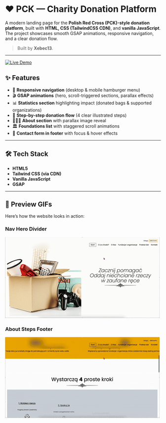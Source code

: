 # ❤️ PCK — Charity Donation Platform

A modern landing page for the **Polish Red Cross (PCK)-style donation platform**, built with **HTML, CSS (TailwindCSS CDN)**, and **vanilla JavaScript**.  
The project showcases smooth GSAP animations, responsive navigation, and a clear donation flow.  

> Built by **Xebec13**.

---
[![Live Demo](https://img.shields.io/badge/Demo-Live-yellow?style=for-the-badge&logo=github&logoColor=black)](https://pck-fundation.netlify.app)
## ✨ Features

- 📱 **Responsive navigation** (desktop & mobile hamburger menu)
- 🎬 **GSAP animations** (hero, scroll-triggered sections, parallax effects)
- 📊 **Statistics section** highlighting impact (donated bags & supported organizations)
- 🔄 **Step-by-step donation flow** (4 clear illustrated steps)
- 🧑‍🤝‍🧑 **About section** with parallax image reveal
- 🏛️ **Foundations list** with staggered scroll animations
- 📩 **Contact form in footer** with focus & hover effects

---

## 🛠️ Tech Stack

- **HTML5**  
- **Tailwind CSS (via CDN)**  
- **Vanilla JavaScript**  
- **GSAP**  

---

## 🎥 Preview GIFs

Here’s how the website looks in action:  

### Nav Hero Divider
![PCK Demo](./assets/gifs/Pck.gif)

### About Steps Footer
![PCK Demo 2](./assets/gifs/Pck2.gif)
